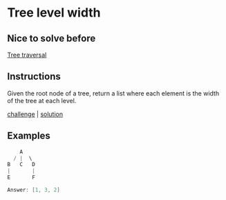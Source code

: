 # Tree level width

## Nice to solve before

[Tree traversal](../traversal/TreeTraversal.md)

## Instructions

Given the root node of a tree, return a list where each element is the width of the tree at each level.

[challenge](challenge.kt) | [solution](solution.kt)

## Examples

```kotlin
    A
  / |  \
B   C   D
|       |
E       F

Answer: [1, 3, 2]
```
